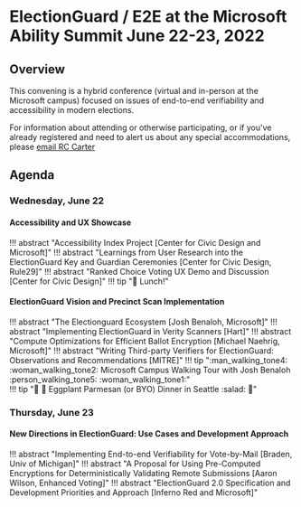 # ElectionGuard / E2E at the Microsoft Ability Summit June 22-23, 2022

## Overview

This convening is a hybrid conference (virtual and in-person at the Microsoft campus) focused on issues of end-to-end verifiability and accessibility in modern elections.

For information about attending or otherwise participating, or if you've already registered and need to alert us about any special accommodations, please [email RC Carter](mailto:rocarter@microsoft.com)

## Agenda

### Wednesday, June 22

#### Accessibility and UX Showcase

!!! abstract "Accessibility Index Project [Center for Civic Design and Microsoft]"
!!! abstract "Learnings from User Research into the ElectionGuard Key and Guardian Ceremonies [Center for Civic Design, Rule29]"
!!! abstract "Ranked Choice Voting UX Demo and Discussion [Center for Civic Design]"
!!! tip ":hamburger: Lunch!"

#### ElectionGuard Vision and Precinct Scan Implementation

!!! abstract "The Electionguard Ecosystem [Josh Benaloh, Microsoft]"
!!! abstract "Implementing ElectionGuard in Verity Scanners [Hart]"
!!! abstract "Compute Optimizations for Efficient Ballot Encryption [Michael Naehrig, Microsoft]"
!!! abstract "Writing Third-party Verifiers for ElectionGuard: Observations and Recommendations [MITRE]"
!!! tip ":man_walking_tone4: :woman_walking_tone2:  Microsoft Campus Walking Tour with Josh Benaloh  :person_walking_tone5: :woman_walking_tone1:"   
!!! tip ":spaghetti:  :wine_glass:  Eggplant Parmesan (or BYO) Dinner in Seattle  :salad:  :pie:"

### Thursday, June 23

#### New Directions in ElectionGuard: Use Cases and Development Approach

!!! abstract "Implementing End-to-end Verifiability for Vote-by-Mail [Braden, Univ of Michigan]"
!!! abstract "A Proposal for Using Pre-Computed Encryptions for Deterministically Validating Remote Submissions [Aaron Wilson, Enhanced Voting]"
!!! abstract "ElectionGuard 2.0 Specification and Development Priorities and Approach [Inferno Red and Microsoft]"